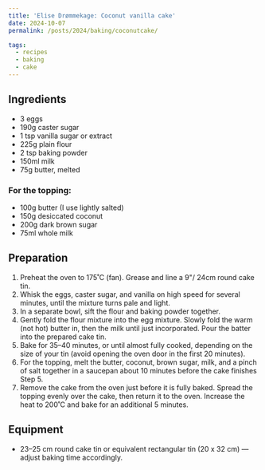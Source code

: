 ```yaml
---
title: 'Elise Drømmekage: Coconut vanilla cake'
date: 2024-10-07
permalink: /posts/2024/baking/coconutcake/

tags:
  - recipes
  - baking
  - cake
---
```


## Ingredients

- 3 eggs
- 190g caster sugar
- 1 tsp vanilla sugar or extract
- 225g plain flour
- 2 tsp baking powder
- 150ml milk
- 75g butter, melted

### For the topping:
- 100g butter (I use lightly salted)
- 150g desiccated coconut
- 200g dark brown sugar
- 75ml whole milk


## Preparation

1. Preheat the oven to 175˚C (fan). Grease and line a 9"/ 24cm round cake tin.
2. Whisk the eggs, caster sugar, and vanilla on high speed for several minutes, until the mixture turns pale and light.
3. In a separate bowl, sift the flour and baking powder together.
4. Gently fold the flour mixture into the egg mixture. Slowly fold the warm (not hot) butter in, then the milk until just incorporated. Pour the batter into the prepared cake tin.
5. Bake for 35–40 minutes, or until almost fully cooked, depending on the size of your tin (avoid opening the oven door in the first 20 minutes). 
6. For the topping, melt the butter, coconut, brown sugar, milk, and a pinch of salt together in a saucepan about 10 minutes before the cake finishes Step 5.
7. Remove the cake from the oven just before it is fully baked. Spread the topping evenly over the cake, then return it to the oven. Increase the heat to 200˚C and bake for an additional 5 minutes.


## Equipment

- 23–25 cm round cake tin or equivalent rectangular tin (20 x 32 cm) — adjust baking time accordingly.
